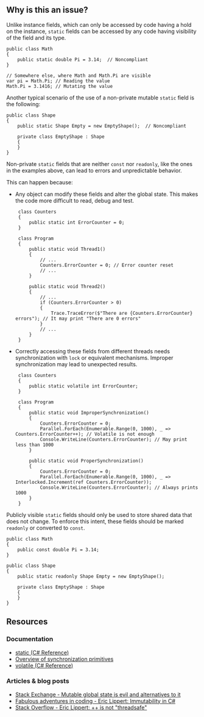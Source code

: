 ## Why is this an issue?

Unlike instance fields, which can only be accessed by code having a hold on the instance, `static` fields can be accessed by any code
having visibility of the field and its type.

    public class Math
    {
        public static double Pi = 3.14;  // Noncompliant
    }
    
    // Somewhere else, where Math and Math.Pi are visible
    var pi = Math.Pi; // Reading the value
    Math.Pi = 3.1416; // Mutating the value

Another typical scenario of the use of a non-private mutable `static` field is the following:

    public class Shape
    {
        public static Shape Empty = new EmptyShape();  // Noncompliant
    
        private class EmptyShape : Shape
        {
        }
    }

Non-private `static` fields that are neither `const` nor `readonly`, like the ones in the examples above, can lead
to errors and unpredictable behavior.

This can happen because:

-  Any object can modify these fields and alter the global state. This makes the code more difficult to read, debug and test. 

        class Counters
        {
            public static int ErrorCounter = 0;
        }
        
        class Program
        {
            public static void Thread1()
            {
                // ...
                Counters.ErrorCounter = 0; // Error counter reset
                // ...
            }
        
            public static void Thread2()
            {
                // ...
                if (Counters.ErrorCounter > 0)
                {
                    Trace.TraceError($"There are {Counters.ErrorCounter} errors"); // It may print "There are 0 errors"
                }
                // ...
            }
        }
-  Correctly accessing these fields from different threads needs synchronization with `lock` or equivalent mechanisms. Improper synchronization may lead to unexpected results. 

        class Counters
        {
            public static volatile int ErrorCounter;
        }
        
        class Program
        {
            public static void ImproperSynchronization()
            {
                Counters.ErrorCounter = 0;
                Parallel.ForEach(Enumerable.Range(0, 1000), _ => Counters.ErrorCounter++); // Volatile is not enough
                Console.WriteLine(Counters.ErrorCounter); // May print less than 1000
            }
        
            public static void ProperSynchronization()
            {
                Counters.ErrorCounter = 0;
                Parallel.ForEach(Enumerable.Range(0, 1000), _ => Interlocked.Increment(ref Counters.ErrorCounter));
                Console.WriteLine(Counters.ErrorCounter); // Always prints 1000
            }
        }

Publicly visible `static` fields should only be used to store shared data that does not change. To enforce this intent, these fields
should be marked `readonly` or converted to `const`.

    public class Math
    {
        public const double Pi = 3.14;
    }

    public class Shape
    {
        public static readonly Shape Empty = new EmptyShape();
    
        private class EmptyShape : Shape
        {
        }
    }

## Resources

### Documentation

-  [static (C# Reference)](https://learn.microsoft.com/en-us/dotnet/csharp/language-reference/keywords/static)
-  [Overview of synchronization
  primitives](https://learn.microsoft.com/en-us/dotnet/standard/threading/overview-of-synchronization-primitives)
-  [volatile (C# Reference)](https://learn.microsoft.com/en-us/dotnet/csharp/language-reference/keywords/volatile)

### Articles & blog posts

-  [Stack Exchange - Mutable global state is evil and alternatives to it](https://softwareengineering.stackexchange.com/a/148154)
-  [Fabulous adventures in coding - Eric Lippert:
  Immutability in C#](https://ericlippert.com/2007/11/13/immutability-in-c-part-one-kinds-of-immutability/)
-  [Stack Overflow - Eric Lippert: ++ is not "threadsafe"](https://stackoverflow.com/a/4628660)